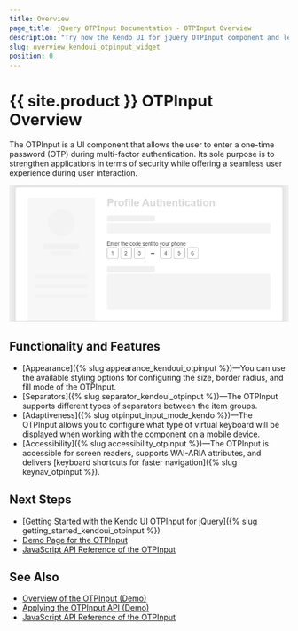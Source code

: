 ```yaml
---
title: Overview
page_title: jQuery OTPInput Documentation - OTPInput Overview
description: "Try now the Kendo UI for jQuery OTPInput component and learn more about the available functionalities."
slug: overview_kendoui_otpinput_widget
position: 0
---
```


# {{ site.product }} OTPInput Overview

The OTPInput is a UI component that allows the user to enter a one-time password (OTP) during multi-factor authentication. Its sole purpose is to strengthen applications in terms of security while offering a seamless user experience during user interaction.

![Kendo UI for jQuery OTPInput Overview](otpinput-overview.png)

## Functionality and Features

* [Appearance]({% slug appearance_kendoui_otpinput %})&mdash;You can use the available styling options for configuring the size, border radius, and fill mode of the OTPInput.
* [Separators]({% slug separator_kendoui_otpinput %})&mdash;The OTPInput supports different types of separators between the item groups.
* [Adaptiveness]({% slug otpinput_input_mode_kendo %})&mdash;The OTPInput allows you to configure what type of virtual keyboard will be displayed when working with the component on a mobile device.
* [Accessibility]({% slug accessibility_otpinput %})&mdash;The OTPInput is accessible for screen readers, supports WAI-ARIA attributes, and delivers [keyboard shortcuts for faster navigation]({% slug keynav_otpinput %}).

## Next Steps

* [Getting Started with the Kendo UI OTPInput for jQuery]({% slug getting_started_kendoui_otpinput %})
* [Demo Page for the OTPInput](https://demos.telerik.com/kendo-ui/otpinput/index)
* [JavaScript API Reference of the OTPInput](/api/javascript/ui/otpinput)

## See Also

* [Overview of the OTPInput (Demo)](https://demos.telerik.com/kendo-ui/otpinput/index) 
* [Applying the OTPInput API (Demo)](https://demos.telerik.com/kendo-ui/otpinput/api)
* [JavaScript API Reference of the OTPInput](/api/javascript/ui/otpinput) 

